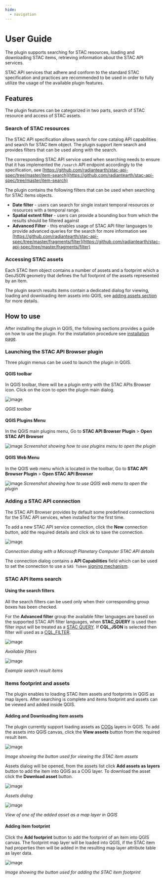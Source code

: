 ```yaml
---
hide:
  - navigation
---
```


# User Guide
The plugin supports searching for STAC resources, loading and downloading STAC items,
retrieving information about the STAC API services.

STAC API services that adhere and conform to the standard STAC specification and practices are recommended
to be used in order to fully utilize the usage of the available plugin features.

## Features
The plugin features can be categorized in two parts, search of STAC resource and access of STAC assets.

### Search of STAC resources 
The STAC API specification allows search for core catalog API capabilities and search for STAC item object.
The plugin support item search and provides filters that can be used along with the search. 

The corresponding STAC API service used when searching needs to ensure that it has implemented the `/search` 
API endpoint accordingly to the specification,
see [https://github.com/radiantearth/stac-api-spec/tree/master/item-search](https://github.com/radiantearth/stac-api-spec/tree/master/item-search)

The plugin contains the following filters that can be used when searching for STAC items objects.

- **Date filter** - users can search for single instant temporal resources or resources with a temporal range.
- **Spatial extent filter** - users can provide a bounding box from which the results should be filtered against
- **Advanced Filter** - this enables usage of STAC API filter languages to provide advanced queries for the search
 for more information 
see [https://github.com/radiantearth/stac-api-spec/tree/master/fragments/filter](https://github.com/radiantearth/stac-api-spec/tree/master/fragments/filter)

### Accessing STAC assets 
Each STAC Item object contains a number of assets and a footprint which a GeoJSON geometry that defines the full
footprint of the assets represented by an item.

The plugin search results items contain a dedicated dialog for viewing, loading and downloading item assets into
QGIS, see [adding assets section](./user-guide#adding-assets) for more details.


## How to use
After installing the plugin in QGIS, the following sections provides a guide on how to use the plugin.
For the installation procedure see [installation page](./installation).

### Launching the STAC API Browser plugin

Three plugin menus can be used to launch the plugin in QGIS.

#### QGIS toolbar

In QGIS toolbar, there will be a plugin entry with the STAC APIs Browser icon.
Click on the icon to open the plugin main dialog.

![image](images/toolbar.png)

_QGIS toolbar_

#### QGIS Plugins Menu
In the QGIS main plugins menu, Go to **STAC API Browser Plugin** > **Open STAC API Browser** 

![image](images/plugin_menu.gif)
_Screenshot showing how to use plugins menu to open the plugin_


#### QGIS Web Menu
In the QGIS web menu which is located in the toolbar,
Go to **STAC API Browser Plugin** > **Open STAC API Browser** 

![image](images/web_menu.gif)
_Screenshot showing how to use QGIS web menu to open the plugin_

### Adding a STAC API connection

The STAC API Browser provides by default some predefined connections for the 
STAC API services, when installed for the first time.

To add a new STAC API service connection, click the **New** connection button, add the required details 
and click ok to save the connection.

![image](images/add_stac_connectin.png)

_Connection dialog with a Microsoft Planetary Computer STAC API details_

The connection dialog contains a **API Capabilities** field which can be used to set the connection to use
a `SAS Token` [signing mechanism](https://planetarycomputer.microsoft.com/docs/concepts/sas/).

### STAC API Items search

#### Using the search filters
All the search filters can be used only when their corresponding group boxes has been checked.

For the **Advanced filter** group the available filter languages are based on the supported STAC API filter
languages, when **STAC_QUERY** is used then filter input will be treated as a [STAC QUERY](https://github.com/radiantearth/stac-api-spec/tree/master/fragments/query).
If **CQL_JSON** is selected then filter will used as a [CQL_FILTER](https://github.com/radiantearth/stac-api-spec/tree/master/fragments/filter).


![image](images/filters.png)

_Available filters_



![image](images/results_latest.png)

_Example search result items_

### Items footprint and assets

The plugin enables to loading STAC Item assets and footprints in QGIS as map layers.
After searching is complete and items footprint and assets can be viewed and added inside QGIS.


#### Adding and Downloading item assets

The plugin currently support loading assets as [COGs](https://github.com/cogeotiff/cog-spec/blob/master/spec.md) layers in QGIS.
To add the assets into QGIS canvas, click the **View assets** button from the required result item.


![image](images/view_assets.png)

_Image showing the button used for viewing the STAC item assets_

Assets dialog will be opened, from the assets list click **Add assets as layers** button to add the item into QGIS
as a COG layer.
To download the asset click the **Download asset** button.

![image](images/assets_dialog.png)

_Assets dialog_



![image](images/raster.png)

_View of one of the added asset as a map layer in QGIS_

#### Adding item footprint

Click the **Add footprint** button to add the footprint of an item into QGIS canvas.
The footprint map layer will be loaded into QGIS, if the STAC item had properties then will be added in the
resulting map layer attribute table as layer data.

![image](images/add_footprint_latest.png)

_Image showing the button used for adding the STAC item footprint_







